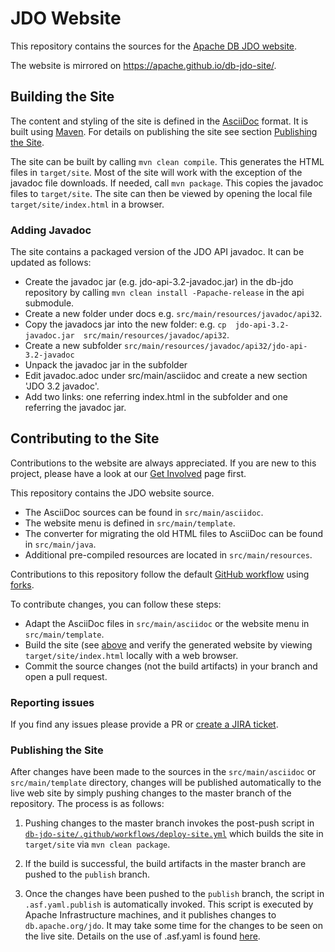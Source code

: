 # JDO Website

This repository contains the sources for the [Apache DB JDO website](https://db.apache.org/jdo/).

The website is mirrored on https://apache.github.io/db-jdo-site/.


## Building the Site

The content and styling of the site is defined in the [AsciiDoc](https://asciidoc.org/) format. It is built using [Maven](https://maven.apache.org/). For details on publishing the site see section [Publishing the Site](#publishing-the-site).

The site can be built by calling `mvn clean compile`. This generates the HTML files in `target/site`.
Most of the site will work with the exception of the javadoc file downloads.
If needed, call `mvn package`. This copies the javadoc files to `target/site`.
The site can then be viewed by opening the local file `target/site/index.html` in a browser.

### Adding Javadoc

The site contains a packaged version of the JDO API javadoc. It can be updated as follows:

* Create the javadoc jar (e.g. jdo-api-3.2-javadoc.jar) in the db-jdo repository by calling `mvn clean install -Papache-release` in the api submodule.
* Create a new folder under docs e.g. `src/main/resources/javadoc/api32`.
* Copy the javadocs jar into the new folder: e.g. `cp  jdo-api-3.2-javadoc.jar  src/main/resources/javadoc/api32`.
* Create a new subfolder `src/main/resources/javadoc/api32/jdo-api-3.2-javadoc`
* Unpack the javadoc jar in the subfolder
* Edit javadoc.adoc under src/main/asciidoc and create a new section 'JDO 3.2 javadoc'.
* Add two links: one referring index.html in the subfolder and one referring the javadoc jar.

## Contributing to the Site

Contributions to the website are always appreciated.
If you are new to this project, please have a look at our [Get Involved](https://db.apache.org/jdo/get-involved.html) page first.

This repository contains the JDO website source.

 * The AsciiDoc sources can be found in `src/main/asciidoc`.
 * The website menu is defined in `src/main/template`.
 * The converter for migrating the old HTML files to AsciiDoc can be found in `src/main/java`.
 * Additional pre-compiled resources are located in `src/main/resources`.

Contributions to this repository follow the default [GitHub workflow](https://guides.github.com/introduction/flow/)
using [forks](https://guides.github.com/activities/forking/).

To contribute changes, you can follow these steps:

 * Adapt the AsciiDoc files in `src/main/asciidoc` or the website menu in  `src/main/template`.
 * Build the site (see [above](#building-the-site) and verify the generated website by viewing `target/site/index.html` locally with a web browser.
 * Commit the source changes (not the build artifacts) in your branch and open a pull request.

### Reporting issues
If you find any issues please provide a PR or [create a JIRA ticket](https://issues.apache.org/jira/projects/JDO/issues/?filter=allopenissues).
 
### Publishing the Site
After changes have been made to the sources in the `src/main/asciidoc` or `src/main/template` directory, changes will be published automatically to the live web site by simply pushing changes to the master branch of the repository. The process is as follows:

1. Pushing changes to the master branch invokes the post-push script in [`db-jdo-site/.github/workflows/deploy-site.yml`](./.github/workflows/deploy-site.yml) which builds the site in `target/site` via `mvn clean package`.

2. If the build is successful, the build artifacts in the master branch are pushed to the `publish` branch.

3. Once the changes have been pushed to the `publish` branch, the script in `.asf.yaml.publish` is automatically invoked. This script is executed by Apache Infrastructure machines, and it publishes changes to `db.apache.org/jdo`. It may take some time for the changes to be seen on the live site.
Details on the use of .asf.yaml is found [here](https://cwiki.apache.org/confluence/display/INFRA/git+-+.asf.yaml+features#git.asf.yamlfeatures-WebSiteDeploymentServiceforGitRepositories).
